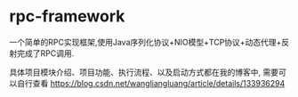 # rpc-framework
一个简单的RPC实现框架,使用Java序列化协议+NIO模型+TCP协议+动态代理+反射完成了RPC调用.

具体项目模块介绍、项目功能、执行流程、以及启动方式都在我的博客中, 需要可以自行查看 
https://blog.csdn.net/wangliangluang/article/details/133936294
